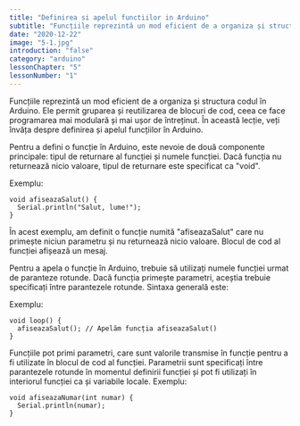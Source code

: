 ```yaml
---
title: "Definirea si apelul functiilor in Arduino"
subtitle: "Funcțiile reprezintă un mod eficient de a organiza și structura codul în Arduino. Ele permit gruparea și reutilizarea de blocuri de cod, ceea ce face programarea mai modulară și mai ușor de întreținut. În această lecție, veți învăța despre definirea și apelul funcțiilor în Arduino."
date: "2020-12-22"
image: "5-1.jpg"
introduction: "false"
category: "arduino"
lessonChapter: "5"
lessonNumber: "1"
---
```


Funcțiile reprezintă un mod eficient de a organiza și structura codul în Arduino. Ele permit gruparea și reutilizarea de blocuri de cod, ceea ce face programarea mai modulară și mai ușor de întreținut. În această lecție, veți învăța despre definirea și apelul funcțiilor în Arduino.

Pentru a defini o funcție în Arduino, este nevoie de două componente principale: tipul de returnare al funcției și numele funcției. Dacă funcția nu returnează nicio valoare, tipul de returnare este specificat ca "void".


Exemplu:

    void afiseazaSalut() {
      Serial.println("Salut, lume!");
    }


În acest exemplu, am definit o funcție numită "afiseazaSalut" care nu primește niciun parametru și nu returnează nicio valoare. Blocul de cod al funcției afișează un mesaj.

Pentru a apela o funcție în Arduino, trebuie să utilizați numele funcției urmat de paranteze rotunde. Dacă funcția primește parametri, aceștia trebuie specificați între parantezele rotunde. Sintaxa generală este:

Exemplu:

    void loop() {
      afiseazaSalut(); // Apelăm funcția afiseazaSalut()
    }


Funcțiile pot primi parametri, care sunt valorile transmise în funcție pentru a fi utilizate în blocul de cod al funcției. Parametrii sunt specificați între parantezele rotunde în momentul definirii funcției și pot fi utilizați în interiorul funcției ca și variabile locale. Exemplu: <br>


    void afiseazaNumar(int numar) {
      Serial.println(numar);
    }
